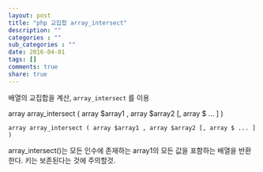 ```yaml
---
layout: post
title: "php 교집합 array_intersect"
description: ""
categories : ""
sub_categories : ""
date: 2016-04-01
tags: []
comments: true
share: true
---
```


배열의 교집합을 계산, `array_intersect` 를 이용

array array_intersect ( array $array1 , array $array2 [, array $ ... ] )

  

    array array_intersect ( array $array1 , array $array2 [, array $ ... ] )

  

array_intersect()는 모든 인수에 존재하는 array1의 모든 값을 포함하는 배열을 반환한다. 키는 보존된다는 것에 주의할것.

